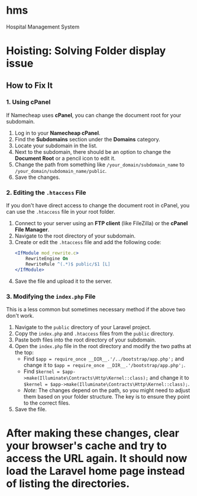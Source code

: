 # hms
Hospital Management System


# Hoisting: Solving Folder display issue

## How to Fix It

### 1\. Using cPanel

If Namecheap uses **cPanel**, you can change the document root for your subdomain.

1.  Log in to your **Namecheap cPanel**.
2.  Find the **Subdomains** section under the **Domains** category.
3.  Locate your subdomain in the list.
4.  Next to the subdomain, there should be an option to change the **Document Root** or a pencil icon to edit it.
5.  Change the path from something like `/your_domain/subdomain_name` to `/your_domain/subdomain_name/public`.
6.  Save the changes.

### 2\. Editing the `.htaccess` File

If you don't have direct access to change the document root in cPanel, you can use the `.htaccess` file in your root folder.

1.  Connect to your server using an **FTP client** (like FileZilla) or the **cPanel File Manager**.
2.  Navigate to the root directory of your subdomain.
3.  Create or edit the `.htaccess` file and add the following code:
    ```apache
    <IfModule mod_rewrite.c>
        RewriteEngine On
        RewriteRule ^(.*)$ public/$1 [L]
    </IfModule>
    ```
4.  Save the file and upload it to the server.

### 3\. Modifying the `index.php` File

This is a less common but sometimes necessary method if the above two don't work.

1.  Navigate to the `public` directory of your Laravel project.
2.  Copy the `index.php` and `.htaccess` files from the `public` directory.
3.  Paste both files into the root directory of your subdomain.
4.  Open the `index.php` file in the root directory and modify the two paths at the top:
      * Find `$app = require_once __DIR__.'/../bootstrap/app.php';` and change it to `$app = require_once __DIR__.'/bootstrap/app.php';`.
      * Find `$kernel = $app->make(Illuminate\Contracts\Http\Kernel::class);` and change it to `$kernel = $app->make(Illuminate\Contracts\Http\Kernel::class);`.
      * *Note:* The changes depend on the path, so you might need to adjust them based on your folder structure. The key is to ensure they point to the correct files.
5.  Save the file.

After making these changes, clear your browser's cache and try to access the URL again. It should now load the Laravel home page instead of listing the directories.
================================================================